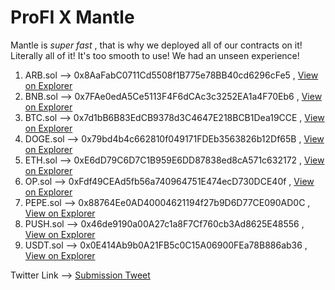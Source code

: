 # ProFI X Mantle

Mantle is *super fast* , that is why we deployed all of our contracts on it! Literally all of it!
It's too smooth to use! We had an unseen experience!

1. ARB.sol --> 0x8AaFabC0711Cd5508f1B775e78BB40cd6296cFe5 , <a href="https://explorer.testnet.mantle.xyz/tx/0x85a0bc5eb4ea389740aa439d6c5c9018699d182859437660e2c9510c731d4e20">View on Explorer</a>
2. BNB.sol --> 0x7FAe0edA5Ce5113F4F6dCAc3c3252EA1a4F70Eb6 , <a href="https://explorer.testnet.mantle.xyz/tx/0xc51374c6a225683db220d1d33fc972a3eda708288c3239335e4c139333594b26">View on Explorer</a>
3. BTC.sol --> 0x7d1bB6B83EdCB9378d3C4647E218BCB1Dea19CCE , <a href="https://explorer.testnet.mantle.xyz/tx/0x2e656c88ee9f40c00feebf34a95cdc6e16105deb7184e2b8a223a075bca93f45">View on Explorer</a>
4. DOGE.sol --> 0x79bd4b4c662810f049171FDEb3563826b12Df65B , <a href="https://explorer.testnet.mantle.xyz/tx/0x9b496b0c6ddd16c6f12165fc8471fdff7dbd6bb577ca7796927f3139444023e5">View on Explorer</a>
5. ETH.sol --> 0xE6dD79C6D7C1B959E6DD87838ed8cA571c632172 , <a href="https://explorer.testnet.mantle.xyz/tx/0xf7e54c1ad277e41cba3dbb8ca7473b208b584d290e7dc6616d291add3dd7be40">View on Explorer</a>
6. OP.sol --> 0xFdf49CEAd5fb56a740964751E474ecD730DCE40f , <a href="https://explorer.testnet.mantle.xyz/tx/0x7f6d3fd0ed70bc82f783886f63d8e08f901fb3df3eb39a13fac2dcb740f3eb06">View on Explorer</a>
7. PEPE.sol --> 0x88764Ee0AD40004621194f27b9D6D77CE090AD0C , <a href="https://explorer.testnet.mantle.xyz/tx/0x2dd00c1708dad2625e4fb8f7c181ab6bd5e50459000e182419dbd11f60463616">View on Explorer</a>
8. PUSH.sol --> 0x46de9190a00A27c1a8F7Cf760cb3Ad8625E48556 , <a href="https://explorer.testnet.mantle.xyz/tx/0xd1090bab2b1015d594e25dc5079c69e40e4f5ac9015102369f325883a18f683d">View on Explorer</a>
9. USDT.sol --> 0x0E414Ab9b0A21FB5c0C15A06900FEa78B886ab36 , <a href="https://explorer.testnet.mantle.xyz/tx/0x4376c0a0729da9955936e9fc16319d7a2e95088329325b0efa210bea63701667">View on Explorer</a>

Twitter Link --> [Submission Tweet](https://x.com/V2211211274313/status/1716057003800293822?s=20) 
